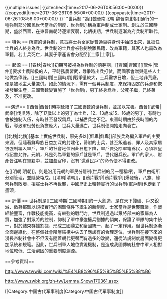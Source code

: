 {{multiple issues|
{{citecheck|time=2017-06-26T08:56:00+00:00}}
{{copyedit|time=2017-06-26T08:56:00+00:00}}
{{copypaste|time=2017-06-26T08:56:00+00:00}}
}}
'''世兵制'''為[[魏晉南北朝|魏晉南北朝]]通行的一種強制部分國民世代當兵的制度，世兵制亦稱為軍戶制或士家制。創立於三國時期，盛於西晉，在東晉南朝時逐漸衰弱，北朝後期，世兵制逐漸為府兵制所取代。

== 特色 ==
所謂的世兵制，意旨將士兵全家從普通百姓身份中抽取出來，且擔任士兵的人終身為兵。世兵制的士兵會被強制脫離民籍，改為軍籍，其家人也需改為軍籍，若士兵死亡，其妻子家產皆會分配至[[士家|士家]]。

== 起源 ==
[[春秋|春秋]]初期可被視為世兵制的萌芽期，[[齊國|齊國]][[管仲|管仲]]要求士農階級的人，平時務農習武，戰爭時出兵打仗，而國家會贈與這些人土地做為俸祿。[[三國時期|三國時期]]戰爭量較大，士兵需求日增，但土地非荒廢，便是被地主大量兼併。如此的情況下，需有一個募兵制度，來保持固定的兵源和恢複發展生產，三國曹魏變實施了「世兵制」，男丁終身爲兵，父死子繼，兄終弟及，不准更改。

==演進==
[[西晉|西晉]]時期延續了三國曹魏的世兵制，並加以完善。西晉[[武帝|武帝]]伐吳時，除了17歲以上的男丁為士兵，12、13歲或15、16歲的男丁，有時也會被強制入伍，有時甚至發奴爲兵，以補世兵之不足。東晉時期由於長時間的內戰，導致軍役勞役負擔龐大，世兵大量逃亡，世兵制便開始走向衰亡。

[[北魏|北魏]]基本上實施世兵制，原先多以[[鮮卑|鮮卑]]部族兵為編入軍戶的主要來源，但隨著鮮卑族日益加深的封建化，歸附的士兵，甚至叛逃者、罪人及其家屬被強制編入軍戶，軍戶的社會地位因此日趨下降，軍戶要免除軍籍爲民，必須經皇帝詔書允許。元朝，凡是列為軍籍的家戶就是軍戶，世代服兵役。軍戶的家人、財產皆注明在軍籍中，並加蓋官印，沒有“還爲民戶”的命令便不得更改。

在[[明朝|明朝]]，則是沿用元朝的軍民分籍制(世兵制的另一種稱呼)，軍戶由衛所分别管理，並隨營屯戍。[[清朝|清朝]]，[[鴉片戰爭|鴉片戰爭]]爆發後，八旗、綠營兵制敗壞，招寡士兵不再世襲，中國歷史上輾轉實行的世兵制(軍戶制)也走到了盡頭。

== 評價 ==
世兵制是[[三國時期|三國時期]]的一大創造，是在天下殘破、戶又銳減、徵募都難以規模實行的困難條件下誕生的新制度。士家當兵是世襲職業，作戰經驗豐富，作戰技能提高，有較強的戰鬥力。世兵制通過以眾將部曲的家屬為人質，加強了對眾將的控制，抑制了軍中豪強擁兵割據的傾向，保證了軍隊的集中統一，對於結束群雄割據、形成三國鼎立和全國統一，起了一定作用。但世兵制逐漸全面邊緣化，在整個社會階層結構中失去了應該有的合理定位，世兵制在接下來的漫長帝制社會中不但沒有隨着朝代更替而有過多的改變，還從法規制度層面變得更加系統和規範。因此，世兵制軍人地位實現機制，是造成我國傳統社會中軍人相對地位較低、生活窮困的重要制度淵源。

==參考資料==

http://www.twwiki.com/wiki/%E4%B8%96%E5%85%B5%E5%88%B6

http://www.zwbk.org/zh-tw/Lemma_Show/170361.aspx

[[Category:中国古代军事制度|Category:中国古代军事制度]]